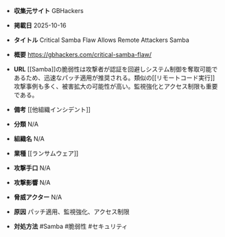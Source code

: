 - **収集元サイト**
GBHackers

- **掲載日**
2025-10-16

- **タイトル**
Critical Samba Flaw Allows Remote Attackers Samba

- **概要**
https://gbhackers.com/critical-samba-flaw/

- **URL**
[[Samba]]の脆弱性は攻撃者が認証を回避しシステム制御を奪取可能であるため、迅速なパッチ適用が推奨される。類似の[[リモートコード実行]]攻撃事例も多く、被害拡大の可能性が高い。監視強化とアクセス制限も重要である。

- **備考**
[[他組織インシデント]]

- **分類**
N/A

- **組織名**
N/A

- **業種**
[[ランサムウェア]]

- **攻撃手口**
N/A

- **攻撃影響**
N/A

- **脅威アクター**
N/A

- **原因**
パッチ適用、監視強化、アクセス制限

- **対処方法**
#Samba #脆弱性 #セキュリティ
